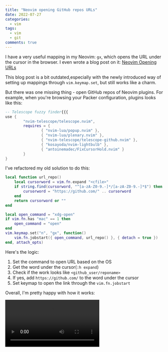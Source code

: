 ```yaml
---
title: "Neovim opening GitHub repos URLs"
date: 2022-07-27
categories:
  - vim
tags:
  - vim
  - git
comments: true
---
```


I have a very useful mapping in my Neovim: `gx`, which opens the URL under the
cursor in the browser. I even wrote a blog post on it: [Neovim Opening URLs](https://sbulav.github.io/vim/neovim-opening-urls/)

This blog post is a bit outdated,especially with the newly introduced way of
setting up mappings through `vim.keymap.set`, but still works like a charm.

But there was one missing thing - open GitHub repos of Neovim plugins. For
example, when you're browsing your Packer configuration, plugins looks like
this:

```lua
-- Telescope fuzzy finder{{{
use {
		"nvim-telescope/telescope.nvim",
		requires = {
				{ "nvim-lua/popup.nvim" },
				{ "nvim-lua/plenary.nvim" },
				{ "nvim-telescope/telescope-github.nvim" },
				{ "kosayoda/nvim-lightbulb" },
				{ "antoinemadec/FixCursorHold.nvim" }
		}
}
```

I've refactored my old solution to do this:
```lua
local function url_repo()
    local cursorword = vim.fn.expand "<cfile>"
    if string.find(cursorword, "^[a-zA-Z0-9.-]*/[a-zA-Z0-9.-]*$") then
        cursorword = "https://github.com/" .. cursorword
    end
    return cursorword or ""
end

local open_command = "xdg-open"
if vim.fn.has "mac" == 1 then
    open_command = "open"
end
vim.keymap.set("n", "gx", function()
    vim.fn.jobstart({ open_command, url_repo() }, { detach = true })
end, attach_opts)
```

Here's the logic:
1. Set the command to open URL based on the OS
2. Get the word under the cursor(`:h expand`)
3. Check if the work looks like `<github_user/reponame>`
4. If yes, add `https://github.com/` to the word under the cursor
5. Set keymap to open the link through the `vim.fn.jobstart`

Overall, I'm pretty happy with how it works:

<video src="https://user-images.githubusercontent.com/28604639/150479658-c0ce731f-251d-4f25-a276-da42c0f3e42f.mov" controls="controls" style="max-width: 730px;">
</video>
